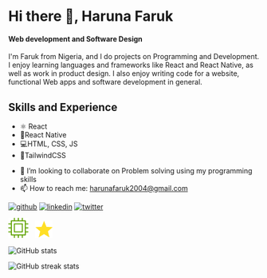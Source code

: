 # Hi there 👋, Haruna Faruk
#### Web development and Software Design
I'm Faruk from Nigeria, and I do projects on Programming and Development. I enjoy learning languages and frameworks like React and React Native, as well as work in product design. I also enjoy writing code for a website, functional Web apps and software development in general. 

## Skills and Experience
* ⚛ React
* 📱React Native
* 💻HTML, CSS, JS
* 💨TailwindCSS


- 👯 I’m looking to collaborate on Problem solving using my programming skills 
- 📫 How to reach me: harunafaruk2004@gmail.com 


[<img src='https://cdn.jsdelivr.net/npm/simple-icons@3.0.1/icons/github.svg' alt='github' height='40'>](https://github.com/Haruna2004)  [<img src='https://cdn.jsdelivr.net/npm/simple-icons@3.0.1/icons/linkedin.svg' alt='linkedin' height='40'>](https://www.linkedin.com/in/https://www.linkedin.com/in/haruna-faruk/)  [<img src='https://cdn.jsdelivr.net/npm/simple-icons@3.0.1/icons/twitter.svg' alt='twitter' height='40'>](https://twitter.com/https://mobile.twitter.com/faroukkHar)  

<a href='https://docs.github.com/en/developers'><img src='https://raw.githubusercontent.com/acervenky/animated-github-badges/master/assets/devbadge.gif' width='40' height='40'></a> <a href='https://stars.github.com/'><img src='https://raw.githubusercontent.com/acervenky/animated-github-badges/master/assets/starbadge.gif' width='35' height='35'></a> 

![GitHub stats](https://github-readme-stats.vercel.app/api?username=Haruna2004&show_icons=true&count_private=true)  

![GitHub streak stats](https://streak-stats.demolab.com/?user=Haruna2004)  

